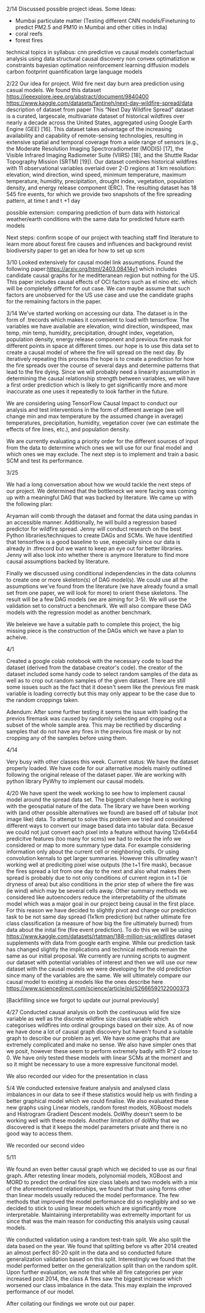 2/14
Discussed possible project ideas. 
Some Ideas:
- Mumbai particulate matter (Testing different CNN models/Finetuning to predict PM2.5 and PM10 in Mumbai and other cities in India)
- coral reefs
- forest fires

technical topics in syllabus:
cnn
predictive vs causal models
conterfactual analysis using data
structural causal discovery
non convex optimatiztion w constraints
bayesian optimation
reinforcement learning
diffusion models
carbon footprint quantification
large language models

2/22
Our idea for project. 
Wild fire next day burn area prediction using casual models. 
We found this dataset https://ieeexplore.ieee.org/abstract/document/9840400 
https://www.kaggle.com/datasets/fantineh/next-day-wildfire-spread/data 
description of dataset from paper
        This “Next Day Wildfire Spread” dataset is a curated, largescale, multivariate dataset of historical wildfires over nearly
        a decade across the United States, aggregated using Google
        Earth Engine (GEE) [16]. This dataset takes advantage of the
        increasing availability and capability of remote-sensing technologies, resulting in extensive spatial and temporal coverage
        from a wide range of sensors (e.g., the Moderate Resolution
        Imaging Spectroradiometer (MODIS) [17], the Visible Infrared
        Imaging Radiometer Suite (VIIRS) [18], and the Shuttle Radar
        Topography Mission (SRTM) [19]). Our dataset combines
        historical wildfires with 11 observational variables overlaid
        over 2-D regions at 1 km resolution: elevation, wind direction,
        wind speed, minimum temperature, maximum temperature,
        humidity, precipitation, drought index, vegetation, population
        density, and energy release component (ERC). The resulting
        dataset has 18 545 fire events, for which we provide two
        snapshots of the fire spreading pattern, at time t and t +1 day

possible extension:
    comparing prediction of burn data with historical weather/earth conditions with the same data for predicted future earth models

Next steps:
    confirm scope of our project with teaching staff
    find literature to learn more about forest fire causes and influences and background
    revist biodiversity paper to get an idea for how to set up scm

3/10
Looked extensively for causal model link assumptions. Found the following paper:https://arxiv.org/html/2403.08414v1 which includes candidate causal graphs for he meditteranean region but nothing for the US. This paper includes causal effects of OCI factors such as el nino etc. which will be completely differnt for out case. We can maybe assume that such factors are unobserved for the US use case and use the candidate graphs for the remaining factors in the paper.


3/14
We've started working on accessing our data. The dataset is in the form of .trecords which makes it convenient to load with tensorflow. The variables we have available are elevation, wind direction, windspeed, max temp, min temp, humidity, precipitation, drought index, vegetation, population density, energy release component and previous fire mask for different points in space at different times. our hope is to use this data set to create a causal model of where the fire will spread on the next day. By iteratively repeating this process the hope is to create a prediction for how the fire spreads over the course of several days and determine patterns that lead to the fire dying. Since we will probably need a linearity assumption in determining the causal relationship strength between variables, we will have a first order prediction which is likely to get significantly more and more inaccurate as one uses it repeatedly to look farther in the future.

We are considering using TensorFlow Causal Impact to conduct our analysis and test interventions in the form of different average (we will change min and max temperature by the assumed change in average) temperatures, precipitation, humidity, vegetation cover (we can estimate the effects of fire lines, etc.), and population density.

We are currently evaluating a priority order for the different sources of input from the data to determine which ones we will use for our final model and which ones we may exclude. The next step is to implement and train a basic SCM and test its performance.


3/25

We had a long conversation about how we would tackle the next steps of our project. We determined that the bottleneck we were facing was coming up with a meaningful DAG that was backed by literature. We came up with the following plan:

Aryaman will comb through the dataset and format the data using pandas in an accessible manner. Additionally, he will build a regression based predictor for wildfire spread. Jenny will conduct research on the best Python libraries/techniques to create DAGs and SCMs. We have identified that tensorflow is a good baseline to use, especially since our data is already in .tfrecord but we want to keep an eye out for better libraries. Jenny will also look into whether there is anymore literature to find more causal assumptions backed by literature.

Finally we discussed using conditional independencies in the data columns to create one or more skeleton(s) of DAG model(s). We could use all the assumptions we've found from the literature (we have already found a small set from one paper, we will look for more) to orient these skeletons. The result will be a few DAG models (we are aiming for 3-5). We will use the validation set to construct a benchmark. We will also compare these DAG models with the regression model as another benchmark. 

We beleieve we have a suitable path to complete this project, the big missing piece is the construction of the DAGs which we have a plan to acheive.


4/1

Created a google colab notebook with the necessary code to load the dataset (derived from the database creator's code). the creator of the dataset included some handy code to select random samples of the data as well as to crop out random samples of the given dataset. There are still some issues such as the fact that it doesn't seem like the previous fire mask variable is loading correctly but this may only appear to be the case due to the random croppings taken.

Adendum: After some further testing it seems the issue with loading the previos firemask was caused by randomly selecting and cropping out a subset of the whole sample area. This may be rectified by discarding samples that do not have any fires in the previous fire mask or by not cropping any of the samples before using them.

4/14

Very busy with other classes this week.
Current status:
We have the dataset properly loaded.
We have code for our alternative models mainly outlined following the original release of the dataset paper.
We are working with python library PyWhy to implement our causal models. 

4/20
We have spent the week working to see how to implement causal model around the spread data set. The biggest challenge here is working with the geospatial nature of the data. The library we have been working with (and other possible alternatives we found) are based off of tabular (not image like) data. To attempt to solve this problem we tried and considered different ways to convert our image based data into tabular data. Becasue we could not just convert each pixel into a feature without having 12x64x64 predicitve features (too many for scms) we had to reduce the info we considered or map to more summary type data. For example considering information only about the current cell or neighboring cells. Or using convolution kernals to get larger summaries. However this ultimatley wasn't working well at prediciting pixel wise outputs (the t+1 fire mask), becasue the fires spread a lot from one day to the next and also what makes them spread is probably due to not only conditions of current region in t+1 (ie dryness of area) but also conditions in the prior step of where the fire was (ie wind) which may be several cells away. Other summary methods we considered like autoencoders reduce the interpretability of the ultimate model which was a major goal in our project being causal in the first place. 
For this reason we have decided to slightly pivot and change our prediction task to be not same day spread (1x1km prediction) but rather ultimate fire class classification (a measure of how big the fire ultimately burned) from data about the inital fire (fire event prediction). To do this we will be using https://www.kaggle.com/datasets/rtatman/188-million-us-wildfires dataset supplements with data from google earth engine. While our prediction task has changed slightly the implications and technical methods remain the same as our initial proposal. 
We currently are running scripts to augment our dataset with potential variables of interest and then we will use our new dataset with the causal models we were developing for the old prediction since many of the variables are the same. 
We will ultimately compare our causal model to existing ai models like the ones describe here https://www.sciencedirect.com/science/article/pii/S2666592122000373 


[Backfilling since we forgot to update our journal previously]


4/27
Conducted causal analysis on both the continuous wild fire size variable as well as the discrete wildfire size class variable which categorises wildfires into ordinal groupings based on their size. As of now we have done a lot of causal graph discovery but haven't found a suitable graph to describe our problem as yet. We have some graphs that are extremely complicated and make no sense. We also have simpler ones that we posit, however these seem to perform extremely badly with R^2 close to 0. We have only tested these models with linear SCMs at the moment and so it might be necessary to use a more expressive funcitonal model.

We also recorded our video for the presentation in class


5/4
We conducted extensive feature analysis and analysed class imbalances in our data to see if these statistics would help us with finding a better graphical model which we could finalise. We also evaluated these new graphs using Linear models, random forest models, XGBoost models and Histrogram Gradient Descent models. DoWhy doesn't seem to be working well with these models. Another limitation of doWhy that we discovered is that it keeps the model parameters private and there is no good way to access them.

We recorded our second video


5/11

We found an even better causal graph which we decided to use as our final graph. After retesting linear models, polynomial models, XGBoost and MORD to predict the ordinal fire size class labels and two models with a mix of the aforementioned relationships, we found that that using forms other than linear models usually reduced the model performance. The few methods that improved the model performance did so negligibly and so we decided to stick to using linear models which are significantly more interpretable. Maintaining interpretability was extremelty important for us since that was the main reason for conducting this analysis using causal models.

We conducted validation using a random test-train split. We also split the data based on the year. We found that splitting before vs after 2014 created an almost perfect 80-20 split in the data and so conducted future generalization validation based on this split. Interestingly we found that the model performed better on the generalization split than on the random split. Upon further evaluation, we note that while all fire categories per year increased post 2014, the class A fires saw the biggest increase which worsened our class imbalance in the data. This may explain the improved performance of our model.

After collating our findings we wrote out our paper.
